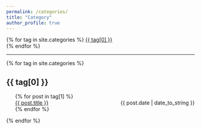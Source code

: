 ```yaml
---
permalink: /categories/
title: "Category"
author_profile: true
---
```



<div class="tags-expo">
  <div class="tags-expo-list">
    {% for tag in site.categories %}
    <a href="#{{ tag[0] | slugify }}" class="post-tag">{{ tag[0] }}</a>
    <br>
    {% endfor %}
  </div>
  <hr/>
  <div class="tags-expo-section">
    {% for tag in site.categories %}
    <h2 id="{{ tag[0] | slugify }}">{{ tag[0] }}</h2>
    <ul class="tags-expo-posts">
      {% for post in tag[1] %}
      <!-- <li> -->
      <div>
        <span style="float: left;">
          <a href="{{ post.url }}">{{ post.title }}</a>
        </span>
       <span style="float: right;">
          {{ post.date | date_to_string }}
        </span>
        </div>
        <br>
      <!-- </li> -->
      <!-- </a> -->
      {% endfor %}
    </ul>
    {% endfor %}
  </div>
</div>
